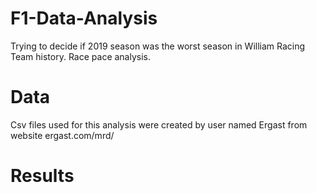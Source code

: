 # F1-Data-Analysis

Trying to decide if 2019 season was the worst season in William Racing Team history. Race pace analysis.

# Data

Csv files used for this analysis were created by user named Ergast from website ergast.com/mrd/

# Results

